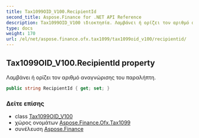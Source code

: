 ```yaml
---
title: Tax1099OID_V100.RecipientId
second_title: Aspose.Finance for .NET API Reference
description: Tax1099OID_V100 ιδιοκτησία. Λαμβάνει ή ορίζει τον αριθμό αναγνώρισης του παραλήπτη.
type: docs
weight: 170
url: /el/net/aspose.finance.ofx.tax1099/tax1099oid_v100/recipientid/
---
```

## Tax1099OID_V100.RecipientId property

Λαμβάνει ή ορίζει τον αριθμό αναγνώρισης του παραλήπτη.

```csharp
public string RecipientId { get; set; }
```

### Δείτε επίσης

* class [Tax1099OID_V100](../)
* χώρος ονομάτων [Aspose.Finance.Ofx.Tax1099](../../tax1099oid_v100/)
* συνέλευση [Aspose.Finance](../../../)


